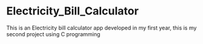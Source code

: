 # Electricity_Bill_Calculator

This is an Electricity bill calculator app developed in my first year, this is 
my second project using C programming
